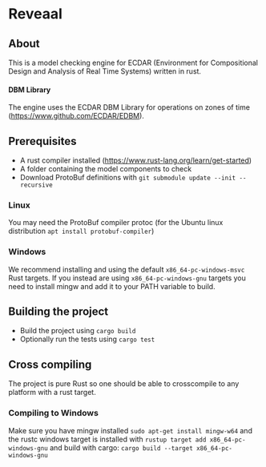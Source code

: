 # Reveaal

## About
This is a model checking engine for ECDAR (Environment for Compositional Design and Analysis of Real Time Systems) written in rust. 

#### DBM Library
The engine uses the ECDAR DBM Library for operations on zones of time (https://www.github.com/ECDAR/EDBM).

## Prerequisites 
- A rust compiler installed (https://www.rust-lang.org/learn/get-started)
- A folder containing the model components to check
- Download ProtoBuf definitions with ```git submodule update --init --recursive```

### Linux
You may need the ProtoBuf compiler protoc (for the Ubuntu linux distribution ```apt install protobuf-compiler```)

### Windows
We recommend installing and using the default `x86_64-pc-windows-msvc` Rust targets.
If you instead are using `x86_64-pc-windows-gnu` targets you need to install mingw and add it to your PATH variable to build.

## Building the project
- Build the project using `cargo build`
- Optionally run the tests using `cargo test`

## Cross compiling
The project is pure Rust so one should be able to crosscompile to any platform with a rust target.

### Compiling to Windows
Make sure you have mingw installed `sudo apt-get install mingw-w64` and the rustc windows target is installed with `rustup target add x86_64-pc-windows-gnu` and build with cargo:
`cargo build --target x86_64-pc-windows-gnu`
